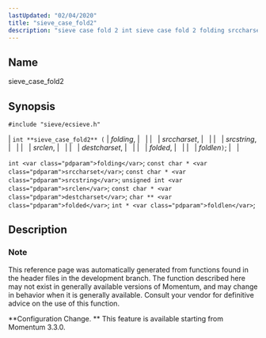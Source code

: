 ```yaml
---
lastUpdated: "02/04/2020"
title: "sieve_case_fold2"
description: "sieve case fold 2 int sieve case fold 2 folding srccharset srcstring srclen destcharset folded foldlen int folding const char srccharset const char srcstring unsigned int srclen const char destcharset char folded int foldlen This reference page was automatically generated from functions found in the header files in the development..."
---
```


<a name="apis.sieve_case_fold2"></a> 
## Name

sieve_case_fold2

## Synopsis

`#include "sieve/ecsieve.h"`

| `int **sieve_case_fold2** (` | <var class="pdparam">folding</var>, |   |
|   | <var class="pdparam">srccharset</var>, |   |
|   | <var class="pdparam">srcstring</var>, |   |
|   | <var class="pdparam">srclen</var>, |   |
|   | <var class="pdparam">destcharset</var>, |   |
|   | <var class="pdparam">folded</var>, |   |
|   | <var class="pdparam">foldlen</var>`)`; |   |

`int <var class="pdparam">folding</var>`;
`const char * <var class="pdparam">srccharset</var>`;
`const char * <var class="pdparam">srcstring</var>`;
`unsigned int <var class="pdparam">srclen</var>`;
`const char * <var class="pdparam">destcharset</var>`;
`char ** <var class="pdparam">folded</var>`;
`int * <var class="pdparam">foldlen</var>`;<a name="idp59747072"></a> 
## Description

### Note

This reference page was automatically generated from functions found in the header files in the development branch. The function described here may not exist in generally available versions of Momentum, and may change in behavior when it is generally available. Consult your vendor for definitive advice on the use of this function.

**Configuration Change. ** This feature is available starting from Momentum 3.3.0.